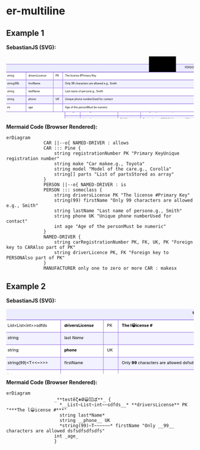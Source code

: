 # er-multiline

## Example 1

**SebastianJS (SVG):**

<svg id="graph" xmlns="http://www.w3.org/2000/svg" xmlns:xlink="http://www.w3.org/1999/xlink" class="erDiagram" style="max-width: 19506px;" viewBox="-807 -26 1013 337" role="graphics-document document" aria-roledescription="er"><style>#graph{font-family:"trebuchet ms",verdana,arial,sans-serif;font-size:16px;fill:#333;}@keyframes edge-animation-frame{from{stroke-dashoffset:0;}}@keyframes dash{to{stroke-dashoffset:0;}}#graph .edge-animation-slow{stroke-dasharray:9,5!important;stroke-dashoffset:900;animation:dash 50s linear infinite;stroke-linecap:round;}#graph .edge-animation-fast{stroke-dasharray:9,5!important;stroke-dashoffset:900;animation:dash 20s linear infinite;stroke-linecap:round;}#graph .error-icon{fill:#552222;}#graph .error-text{fill:#552222;stroke:#552222;}#graph .edge-thickness-normal{stroke-width:1px;}#graph .edge-thickness-thick{stroke-width:3.5px;}#graph .edge-pattern-solid{stroke-dasharray:0;}#graph .edge-thickness-invisible{stroke-width:0;fill:none;}#graph .edge-pattern-dashed{stroke-dasharray:3;}#graph .edge-pattern-dotted{stroke-dasharray:2;}#graph .marker{fill:#333333;stroke:#333333;}#graph .marker.cross{stroke:#333333;}#graph svg{font-family:"trebuchet ms",verdana,arial,sans-serif;font-size:16px;}#graph p{margin:0;}#graph .entityBox{fill:#ECECFF;stroke:#9370DB;}#graph .relationshipLabelBox{fill:hsl(80, 100%, 96.2745098039%);opacity:0.7;background-color:hsl(80, 100%, 96.2745098039%);}#graph .relationshipLabelBox rect{opacity:0.5;}#graph .labelBkg{background-color:rgba(248.6666666666, 255, 235.9999999999, 0.5);}#graph .edgeLabel .label{fill:#9370DB;font-size:14px;}#graph .label{font-family:"trebuchet ms",verdana,arial,sans-serif;color:#333;}#graph .edge-pattern-dashed{stroke-dasharray:8,8;}#graph .node rect,#graph .node circle,#graph .node ellipse,#graph .node polygon{fill:#ECECFF;stroke:#9370DB;stroke-width:1px;}#graph .relationshipLine{stroke:#333333;stroke-width:1;fill:none;}#graph .marker{fill:none!important;stroke:#333333!important;stroke-width:1;}#graph :root{--mermaid-font-family:"trebuchet ms",verdana,arial,sans-serif;}</style><g><defs><marker id="graph_er-onlyOneStart" class="marker onlyOne er" refX="0" refY="9" markerWidth="18" markerHeight="18" orient="auto"><path d="M9,0 L9,18 M15,0 L15,18"/></marker></defs><defs><marker id="graph_er-onlyOneEnd" class="marker onlyOne er" refX="18" refY="9" markerWidth="18" markerHeight="18" orient="auto"><path d="M3,0 L3,18 M9,0 L9,18"/></marker></defs><defs><marker id="graph_er-zeroOrOneStart" class="marker zeroOrOne er" refX="0" refY="9" markerWidth="30" markerHeight="18" orient="auto"><circle fill="white" cx="21" cy="9" r="6"/><path d="M9,0 L9,18"/></marker></defs><defs><marker id="graph_er-zeroOrOneEnd" class="marker zeroOrOne er" refX="30" refY="9" markerWidth="30" markerHeight="18" orient="auto"><circle fill="white" cx="9" cy="9" r="6"/><path d="M21,0 L21,18"/></marker></defs><defs><marker id="graph_er-oneOrMoreStart" class="marker oneOrMore er" refX="18" refY="18" markerWidth="45" markerHeight="36" orient="auto"><path d="M0,18 Q 18,0 36,18 Q 18,36 0,18 M42,9 L42,27"/></marker></defs><defs><marker id="graph_er-oneOrMoreEnd" class="marker oneOrMore er" refX="27" refY="18" markerWidth="45" markerHeight="36" orient="auto"><path d="M3,9 L3,27 M9,18 Q27,0 45,18 Q27,36 9,18"/></marker></defs><defs><marker id="graph_er-zeroOrMoreStart" class="marker zeroOrMore er" refX="18" refY="18" markerWidth="57" markerHeight="36" orient="auto"><circle fill="white" cx="48" cy="18" r="6"/><path d="M0,18 Q18,0 36,18 Q18,36 0,18"/></marker></defs><defs><marker id="graph_er-zeroOrMoreEnd" class="marker zeroOrMore er" refX="39" refY="18" markerWidth="57" markerHeight="36" orient="auto"><circle fill="white" cx="9" cy="18" r="6"/><path d="M21,18 Q39,0 57,18 Q39,36 21,18"/></marker></defs><g class="root"><g class="clusters"/><g class="edgePaths"><path d="M37,160L37,168.667C37,177.333,37,194.667,48.667,213.289C60.333,231.911,83.667,251.822,95.333,261.778L107,271.733" id="id_entity-CAR-0_entity-NAMED-DRIVER-1_0" class=" edge-thickness-normal edge-pattern-solid relationshipLine" style="" marker-start="url(#graph_er-onlyOneStart)" marker-end="url(#graph_er-zeroOrMoreEnd)"/><path d="M187,160L187,168.667C187,177.333,187,194.667,175.333,213.289C163.667,231.911,140.333,251.822,128.667,261.778L117,271.733" id="id_entity-PERSON-2_entity-NAMED-DRIVER-1_1" class=" edge-thickness-normal edge-pattern-solid relationshipLine" style="" marker-start="url(#graph_er-onlyOneStart)" marker-end="url(#graph_er-zeroOrMoreEnd)"/><path d="M37,32L37,40.667C37,49.333,37,66.667,37,84C37,101.333,37,118.667,37,127.333L37,136" id="id_entity-MANUFACTURER-3_entity-CAR-0_2" class=" edge-thickness-normal edge-pattern-solid relationshipLine" style="" marker-start="url(#graph_er-onlyOneStart)" marker-end="url(#graph_er-zeroOrMoreEnd)"/></g><g class="edgeLabels"><g class="edgeLabel" transform="translate(37, 212)"><g class="label" transform="translate(-29, -12)"><g><rect class="background" style="" x="-2" y="-2" width="62" height="28"/><text y="-10.1" style=""><tspan class="text-outer-tspan" x="0" y="-0.1em" dy="1.1em"><tspan font-style="normal" class="text-inner-tspan" font-weight="normal">allows</tspan></tspan></text></g></g></g><g class="edgeLabel" transform="translate(187, 212)"><g class="label" transform="translate(-13, -12)"><g><rect class="background" style="" x="-2" y="-2" width="30" height="28"/><text y="-10.1" style=""><tspan class="text-outer-tspan" x="0" y="-0.1em" dy="1.1em"><tspan font-style="normal" class="text-inner-tspan" font-weight="normal">is</tspan></tspan></text></g></g></g><g class="edgeLabel" transform="translate(37, 84)"><g class="label" transform="translate(-29, -12)"><g><rect class="background" style="" x="-2" y="-2" width="62" height="28"/><text y="-10.1" style=""><tspan class="text-outer-tspan" x="0" y="-0.1em" dy="1.1em"><tspan font-style="normal" class="text-inner-tspan" font-weight="normal">makesx</tspan></tspan></text></g></g></g></g><g class="nodes"><g class="node default Pine " id="entity-CAR-0" transform="translate(37, 148)"><g style=""><path d="M-738 -106.875 L738 -106.875 L738 106.875 L-738 106.875" stroke="none" stroke-width="0" fill="#ECECFF"/><path d="M-738 -106.875 C-306.6032422982729 -106.875, 124.7935154034542 -106.875, 738 -106.875 M-738 -106.875 C-176.4533823706155 -106.875, 385.093235258769 -106.875, 738 -106.875 M738 -106.875 C738 -28.183674058633656, 738 50.50765188273269, 738 106.875 M738 -106.875 C738 -27.69784996532131, 738 51.47930006935738, 738 106.875 M738 106.875 C327.8933158647948 106.875, -82.21336827041046 106.875, -738 106.875 M738 106.875 C343.7183776278222 106.875, -50.56324474435564 106.875, -738 106.875 M-738 106.875 C-738 38.61241759282093, -738 -29.650164814358135, -738 -106.875 M-738 106.875 C-738 33.131858046506906, -738 -40.61128390698619, -738 -106.875" stroke="#9370DB" stroke-width="1.3" fill="none" stroke-dasharray="0 0"/></g><g style="" class="row-rect-odd"><path d="M-738 -64.125 L738 -64.125 L738 -21.375 L-738 -21.375" stroke="none" stroke-width="0" fill="hsl(240, 100%, 100%)"/><path d="M-738 -64.125 C-428.79737508017797 -64.125, -119.59475016035594 -64.125, 738 -64.125 M-738 -64.125 C-390.25731092227034 -64.125, -42.51462184454067 -64.125, 738 -64.125 M738 -64.125 C738 -51.07481073569679, 738 -38.02462147139359, 738 -21.375 M738 -64.125 C738 -50.1893263638637, 738 -36.25365272772739, 738 -21.375 M738 -21.375 C297.9574814700231 -21.375, -142.08503705995383 -21.375, -738 -21.375 M738 -21.375 C211.76057773535388 -21.375, -314.47884452929225 -21.375, -738 -21.375 M-738 -21.375 C-738 -34.72589525014126, -738 -48.07679050028251, -738 -64.125 M-738 -21.375 C-738 -31.184035646273536, -738 -40.99307129254707, -738 -64.125" stroke="#9370DB" stroke-width="1.3" fill="none" stroke-dasharray="0 0"/></g><g style="" class="row-rect-even"><path d="M-738 -21.375 L738 -21.375 L738 21.375 L-738 21.375" stroke="none" stroke-width="0" fill="hsl(240, 100%, 97.2745098039%)"/><path d="M-738 -21.375 C-212.12203326078338 -21.375, 313.75593347843323 -21.375, 738 -21.375 M-738 -21.375 C-434.8115443431776 -21.375, -131.62308868635523 -21.375, 738 -21.375 M738 -21.375 C738 -9.778345757417645, 738 1.8183084851647102, 738 21.375 M738 -21.375 C738 -9.764860840472192, 738 1.8452783190556161, 738 21.375 M738 21.375 C254.70359907945772 21.375, -228.59280184108457 21.375, -738 21.375 M738 21.375 C245.57697625973515 21.375, -246.8460474805297 21.375, -738 21.375 M-738 21.375 C-738 6.72410242060308, -738 -7.926795158793841, -738 -21.375 M-738 21.375 C-738 6.9845602359655, -738 -7.405879528069001, -738 -21.375" stroke="#9370DB" stroke-width="1.3" fill="none" stroke-dasharray="0 0"/></g><g style="" class="row-rect-odd"><path d="M-738 21.375 L738 21.375 L738 64.125 L-738 64.125" stroke="none" stroke-width="0" fill="hsl(240, 100%, 100%)"/><path d="M-738 21.375 C-244.605328678057 21.375, 248.78934264388602 21.375, 738 21.375 M-738 21.375 C-242.96690911828944 21.375, 252.06618176342113 21.375, 738 21.375 M738 21.375 C738 30.374642159972083, 738 39.37428431994417, 738 64.125 M738 21.375 C738 34.153304331554494, 738 46.931608663108996, 738 64.125 M738 64.125 C269.249978934141 64.125, -199.50004213171803 64.125, -738 64.125 M738 64.125 C170.94353628109275 64.125, -396.1129274378145 64.125, -738 64.125 M-738 64.125 C-738 54.21994146789808, -738 44.31488293579616, -738 21.375 M-738 64.125 C-738 54.3749885291087, -738 44.6249770582174, -738 21.375" stroke="#9370DB" stroke-width="1.3" fill="none" stroke-dasharray="0 0"/></g><g style="" class="row-rect-even"><path d="M-738 64.125 L738 64.125 L738 106.875 L-738 106.875" stroke="none" stroke-width="0" fill="hsl(240, 100%, 97.2745098039%)"/><path d="M-738 64.125 C-155.63827773544256 64.125, 426.7234445291149 64.125, 738 64.125 M-738 64.125 C-364.35946517021966 64.125, 9.281069659560671 64.125, 738 64.125 M738 64.125 C738 77.87202740865274, 738 91.6190548173055, 738 106.875 M738 64.125 C738 75.96137359678796, 738 87.79774719357592, 738 106.875 M738 106.875 C299.85691318346875 106.875, -138.2861736330625 106.875, -738 106.875 M738 106.875 C405.07229585609184 106.875, 72.14459171218368 106.875, -738 106.875 M-738 106.875 C-738 91.224344086836, -738 75.573688173672, -738 64.125 M-738 106.875 C-738 96.55039629062821, -738 86.22579258125643, -738 64.125" stroke="#9370DB" stroke-width="1.3" fill="none" stroke-dasharray="0 0"/></g><g class="label name" transform="translate(-17, -97.5)" style=""><g><rect class="background" style="stroke: none"/></g><text y="-10.1" style=""><tspan class="text-outer-tspan" x="0" y="-0.1em" dy="1.1em"><tspan font-style="normal" class="text-inner-tspan" font-weight="normal">CAR</tspan></tspan></text></g><g class="label attribute-type" transform="translate(-725.5, -54.75)" style=""><g><rect class="background" style="stroke: none"/></g><text y="-10.1" style=""><tspan class="text-outer-tspan" x="0" y="-0.1em" dy="1.1em"><tspan font-style="normal" class="text-inner-tspan" font-weight="normal">string</tspan></tspan></text></g><g class="label attribute-name" transform="translate(-626.5, -54.75)" style=""><g><rect class="background" style="stroke: none"/></g><text y="-10.1" style=""><tspan class="text-outer-tspan" x="0" y="-0.1em" dy="1.1em"><tspan font-style="normal" class="text-inner-tspan" font-weight="normal">registrationNumber</tspan></tspan></text></g><g class="label attribute-keys" transform="translate(-447.5, -54.75)" style=""><g><rect class="background" style="stroke: none"/></g><text y="-10.1" style=""><tspan class="text-outer-tspan" x="0" y="-0.1em" dy="1.1em"><tspan font-style="normal" class="text-inner-tspan" font-weight="normal">PK</tspan></tspan></text></g><g class="label attribute-comment" transform="translate(-396.5, -54.75)" style=""><g><rect class="background" style="stroke: none"/></g><text y="-10.1" style=""><tspan class="text-outer-tspan" x="0" y="-0.1em" dy="1.1em"><tspan font-style="normal" class="text-inner-tspan" font-weight="normal">Primary</tspan><tspan font-style="normal" class="text-inner-tspan" font-weight="normal"> KeyUnique</tspan><tspan font-style="normal" class="text-inner-tspan" font-weight="normal"> registration</tspan><tspan font-style="normal" class="text-inner-tspan" font-weight="normal"> number</tspan></tspan></text></g><g class="label attribute-type" transform="translate(-725.5, -12)" style=""><g><rect class="background" style="stroke: none"/></g><text y="-10.1" style=""><tspan class="text-outer-tspan" x="0" y="-0.1em" dy="1.1em"><tspan font-style="normal" class="text-inner-tspan" font-weight="normal">string</tspan></tspan></text></g><g class="label attribute-name" transform="translate(-626.5, -12)" style=""><g><rect class="background" style="stroke: none"/></g><text y="-10.1" style=""><tspan class="text-outer-tspan" x="0" y="-0.1em" dy="1.1em"><tspan font-style="normal" class="text-inner-tspan" font-weight="normal">make</tspan></tspan></text></g><g class="label attribute-keys" transform="translate(-447.5, -12)" style=""><g><rect class="background" style="stroke: none"/></g><text y="-10.1" style=""><tspan class="text-outer-tspan" x="0" y="-0.1em" dy="1.1em"/></text></g><g class="label attribute-comment" transform="translate(-396.5, -12)" style=""><g><rect class="background" style="stroke: none"/></g><text y="-10.1" style=""><tspan class="text-outer-tspan" x="0" y="-0.1em" dy="1.1em"><tspan font-style="normal" class="text-inner-tspan" font-weight="normal">Car</tspan><tspan font-style="normal" class="text-inner-tspan" font-weight="normal"> makee.g.,</tspan><tspan font-style="normal" class="text-inner-tspan" font-weight="normal"> Toyota</tspan></tspan></text></g><g class="label attribute-type" transform="translate(-725.5, 30.75)" style=""><g><rect class="background" style="stroke: none"/></g><text y="-10.1" style=""><tspan class="text-outer-tspan" x="0" y="-0.1em" dy="1.1em"><tspan font-style="normal" class="text-inner-tspan" font-weight="normal">string</tspan></tspan></text></g><g class="label attribute-name" transform="translate(-626.5, 30.75)" style=""><g><rect class="background" style="stroke: none"/></g><text y="-10.1" style=""><tspan class="text-outer-tspan" x="0" y="-0.1em" dy="1.1em"><tspan font-style="normal" class="text-inner-tspan" font-weight="normal">model</tspan></tspan></text></g><g class="label attribute-keys" transform="translate(-447.5, 30.75)" style=""><g><rect class="background" style="stroke: none"/></g><text y="-10.1" style=""><tspan class="text-outer-tspan" x="0" y="-0.1em" dy="1.1em"/></text></g><g class="label attribute-comment" transform="translate(-396.5, 30.75)" style=""><g><rect class="background" style="stroke: none"/></g><text y="-10.1" style=""><tspan class="text-outer-tspan" x="0" y="-0.1em" dy="1.1em"><tspan font-style="normal" class="text-inner-tspan" font-weight="normal">Model</tspan><tspan font-style="normal" class="text-inner-tspan" font-weight="normal"> of</tspan><tspan font-style="normal" class="text-inner-tspan" font-weight="normal"> the</tspan><tspan font-style="normal" class="text-inner-tspan" font-weight="normal"> care.g.,</tspan><tspan font-style="normal" class="text-inner-tspan" font-weight="normal"> Corolla</tspan></tspan></text></g><g class="label attribute-type" transform="translate(-725.5, 73.5)" style=""><g><rect class="background" style="stroke: none"/></g><text y="-10.1" style=""><tspan class="text-outer-tspan" x="0" y="-0.1em" dy="1.1em"><tspan font-style="normal" class="text-inner-tspan" font-weight="normal">string[]</tspan></tspan></text></g><g class="label attribute-name" transform="translate(-626.5, 73.5)" style=""><g><rect class="background" style="stroke: none"/></g><text y="-10.1" style=""><tspan class="text-outer-tspan" x="0" y="-0.1em" dy="1.1em"><tspan font-style="normal" class="text-inner-tspan" font-weight="normal">parts</tspan></tspan></text></g><g class="label attribute-keys" transform="translate(-447.5, 73.5)" style=""><g><rect class="background" style="stroke: none"/></g><text y="-10.1" style=""><tspan class="text-outer-tspan" x="0" y="-0.1em" dy="1.1em"/></text></g><g class="label attribute-comment" transform="translate(-396.5, 73.5)" style=""><g><rect class="background" style="stroke: none"/></g><text y="-10.1" style=""><tspan class="text-outer-tspan" x="0" y="-0.1em" dy="1.1em"><tspan font-style="normal" class="text-inner-tspan" font-weight="normal">List</tspan><tspan font-style="normal" class="text-inner-tspan" font-weight="normal"> of</tspan><tspan font-style="normal" class="text-inner-tspan" font-weight="normal"> partsStored</tspan><tspan font-style="normal" class="text-inner-tspan" font-weight="normal"> as</tspan><tspan font-style="normal" class="text-inner-tspan" font-weight="normal"> array</tspan></tspan></text></g><g class="divider"><path d="M-738 -64.125 C-333.1921887399082 -64.125, 71.61562252018359 -64.125, 738 -64.125 M-738 -64.125 C-321.4785441185844 -64.125, 95.04291176283118 -64.125, 738 -64.125" stroke="#9370DB" stroke-width="1.3" fill="none" stroke-dasharray="0 0"/></g><g class="divider"><path d="M-639 -64.125 C-639 -24.114779932443938, -639 15.895440135112125, -639 106.875 M-639 -64.125 C-639 -20.35009896228948, -639 23.42480207542104, -639 106.875" stroke="#9370DB" stroke-width="1.3" fill="none" stroke-dasharray="0 0"/></g><g class="divider"><path d="M-460 -64.125 C-460 -1.0462746305986315, -460 62.03245073880274, -460 106.875 M-460 -64.125 C-460 -3.0374420732765657, -460 58.05011585344687, -460 106.875" stroke="#9370DB" stroke-width="1.3" fill="none" stroke-dasharray="0 0"/></g><g class="divider"><path d="M-409 -64.125 C-409 -11.715730853268418, -409 40.69353829346316, -409 106.875 M-409 -64.125 C-409 -28.268942083718528, -409 7.587115832562944, -409 106.875" stroke="#9370DB" stroke-width="1.3" fill="none" stroke-dasharray="0 0"/></g><g class="divider"><path d="M-738 -64.125 C-232.68998495167665 -64.125, 272.6200300966467 -64.125, 738 -64.125 M-738 -64.125 C-199.9842741235259 -64.125, 338.0314517529482 -64.125, 738 -64.125" stroke="#9370DB" stroke-width="1.3" fill="none" stroke-dasharray="0 0"/></g></g><g class="node default " id="entity-NAMED-DRIVER-1" transform="translate(112, 276)"><g style=""><path d="M-602 -64.125 L602 -64.125 L602 64.125 L-602 64.125" stroke="none" stroke-width="0" fill="#ECECFF"/><path d="M-602 -64.125 C-192.13794057882666 -64.125, 217.72411884234668 -64.125, 602 -64.125 M-602 -64.125 C-191.80618227559972 -64.125, 218.38763544880055 -64.125, 602 -64.125 M602 -64.125 C602 -34.84105982398121, 602 -5.5571196479624305, 602 64.125 M602 -64.125 C602 -19.178237865592607, 602 25.768524268814787, 602 64.125 M602 64.125 C316.65336528144746 64.125, 31.306730562894927 64.125, -602 64.125 M602 64.125 C307.82589845969625 64.125, 13.651796919392496 64.125, -602 64.125 M-602 64.125 C-602 16.496931401936266, -602 -31.13113719612747, -602 -64.125 M-602 64.125 C-602 37.80846120750161, -602 11.491922415003216, -602 -64.125" stroke="#9370DB" stroke-width="1.3" fill="none" stroke-dasharray="0 0"/></g><g style="" class="row-rect-odd"><path d="M-602 -21.375 L602 -21.375 L602 21.375 L-602 21.375" stroke="none" stroke-width="0" fill="hsl(240, 100%, 100%)"/><path d="M-602 -21.375 C-243.8481102714519 -21.375, 114.3037794570962 -21.375, 602 -21.375 M-602 -21.375 C-277.1222239924589 -21.375, 47.75555201508223 -21.375, 602 -21.375 M602 -21.375 C602 -12.625581235198986, 602 -3.876162470397972, 602 21.375 M602 -21.375 C602 -9.702770892183223, 602 1.969458215633555, 602 21.375 M602 21.375 C331.99506057021404 21.375, 61.99012114042807 21.375, -602 21.375 M602 21.375 C251.32821365746008 21.375, -99.34357268507983 21.375, -602 21.375 M-602 21.375 C-602 6.17301156295675, -602 -9.0289768740865, -602 -21.375 M-602 21.375 C-602 5.216698490249598, -602 -10.941603019500803, -602 -21.375" stroke="#9370DB" stroke-width="1.3" fill="none" stroke-dasharray="0 0"/></g><g style="" class="row-rect-even"><path d="M-602 21.375 L602 21.375 L602 64.125 L-602 64.125" stroke="none" stroke-width="0" fill="hsl(240, 100%, 97.2745098039%)"/><path d="M-602 21.375 C-219.52976974788214 21.375, 162.94046050423572 21.375, 602 21.375 M-602 21.375 C-285.2636093937935 21.375, 31.472781212412997 21.375, 602 21.375 M602 21.375 C602 30.30585183012319, 602 39.23670366024638, 602 64.125 M602 21.375 C602 36.87947282691536, 602 52.38394565383073, 602 64.125 M602 64.125 C229.52888551017423 64.125, -142.94222897965153 64.125, -602 64.125 M602 64.125 C229.75226758751637 64.125, -142.49546482496726 64.125, -602 64.125 M-602 64.125 C-602 53.72466232877764, -602 43.32432465755529, -602 21.375 M-602 64.125 C-602 50.89550595813175, -602 37.6660119162635, -602 21.375" stroke="#9370DB" stroke-width="1.3" fill="none" stroke-dasharray="0 0"/></g><g class="label name" transform="translate(-53, -54.75)" style=""><g><rect class="background" style="stroke: none"/></g><text y="-10.1" style=""><tspan class="text-outer-tspan" x="0" y="-0.1em" dy="1.1em"><tspan font-style="normal" class="text-inner-tspan" font-weight="normal">NAMED-DRIVER</tspan></tspan></text></g><g class="label attribute-type" transform="translate(-589.5, -12)" style=""><g><rect class="background" style="stroke: none"/></g><text y="-10.1" style=""><tspan class="text-outer-tspan" x="0" y="-0.1em" dy="1.1em"><tspan font-style="normal" class="text-inner-tspan" font-weight="normal">string</tspan></tspan></text></g><g class="label attribute-name" transform="translate(-506.5, -12)" style=""><g><rect class="background" style="stroke: none"/></g><text y="-10.1" style=""><tspan class="text-outer-tspan" x="0" y="-0.1em" dy="1.1em"><tspan font-style="normal" class="text-inner-tspan" font-weight="normal">carRegistrationNumber</tspan></tspan></text></g><g class="label attribute-keys" transform="translate(-303.5, -12)" style=""><g><rect class="background" style="stroke: none"/></g><text y="-10.1" style=""><tspan class="text-outer-tspan" x="0" y="-0.1em" dy="1.1em"><tspan font-style="normal" class="text-inner-tspan" font-weight="normal">PK,FK,UK,PK</tspan></tspan></text></g><g class="label attribute-comment" transform="translate(-180.5, -12)" style=""><g><rect class="background" style="stroke: none"/></g><text y="-10.1" style=""><tspan class="text-outer-tspan" x="0" y="-0.1em" dy="1.1em"><tspan font-style="normal" class="text-inner-tspan" font-weight="normal">Foreign</tspan><tspan font-style="normal" class="text-inner-tspan" font-weight="normal"> key</tspan><tspan font-style="normal" class="text-inner-tspan" font-weight="normal"> to</tspan><tspan font-style="normal" class="text-inner-tspan" font-weight="normal"> CARAlso</tspan><tspan font-style="normal" class="text-inner-tspan" font-weight="normal"> part</tspan><tspan font-style="normal" class="text-inner-tspan" font-weight="normal"> of</tspan><tspan font-style="normal" class="text-inner-tspan" font-weight="normal"> PK</tspan></tspan></text></g><g class="label attribute-type" transform="translate(-589.5, 30.75)" style=""><g><rect class="background" style="stroke: none"/></g><text y="-10.1" style=""><tspan class="text-outer-tspan" x="0" y="-0.1em" dy="1.1em"><tspan font-style="normal" class="text-inner-tspan" font-weight="normal">string</tspan></tspan></text></g><g class="label attribute-name" transform="translate(-506.5, 30.75)" style=""><g><rect class="background" style="stroke: none"/></g><text y="-10.1" style=""><tspan class="text-outer-tspan" x="0" y="-0.1em" dy="1.1em"><tspan font-style="normal" class="text-inner-tspan" font-weight="normal">driverLicence</tspan></tspan></text></g><g class="label attribute-keys" transform="translate(-303.5, 30.75)" style=""><g><rect class="background" style="stroke: none"/></g><text y="-10.1" style=""><tspan class="text-outer-tspan" x="0" y="-0.1em" dy="1.1em"><tspan font-style="normal" class="text-inner-tspan" font-weight="normal">PK,FK</tspan></tspan></text></g><g class="label attribute-comment" transform="translate(-180.5, 30.75)" style=""><g><rect class="background" style="stroke: none"/></g><text y="-10.1" style=""><tspan class="text-outer-tspan" x="0" y="-0.1em" dy="1.1em"><tspan font-style="normal" class="text-inner-tspan" font-weight="normal">Foreign</tspan><tspan font-style="normal" class="text-inner-tspan" font-weight="normal"> key</tspan><tspan font-style="normal" class="text-inner-tspan" font-weight="normal"> to</tspan><tspan font-style="normal" class="text-inner-tspan" font-weight="normal"> PERSONAlso</tspan><tspan font-style="normal" class="text-inner-tspan" font-weight="normal"> part</tspan><tspan font-style="normal" class="text-inner-tspan" font-weight="normal"> of</tspan><tspan font-style="normal" class="text-inner-tspan" font-weight="normal"> PK</tspan></tspan></text></g><g class="divider"><path d="M-602 -21.375 C-204.97203438926937 -21.375, 192.05593122146126 -21.375, 602 -21.375 M-602 -21.375 C-359.7327200059134 -21.375, -117.46544001182679 -21.375, 602 -21.375" stroke="#9370DB" stroke-width="1.3" fill="none" stroke-dasharray="0 0"/></g><g class="divider"><path d="M-519 -21.375 C-519 9.077107472572632, -519 39.52921494514526, -519 64.125 M-519 -21.375 C-519 -3.1936334707763123, -519 14.987733058447375, -519 64.125" stroke="#9370DB" stroke-width="1.3" fill="none" stroke-dasharray="0 0"/></g><g class="divider"><path d="M-316 -21.375 C-316 -3.642966589427239, -316 14.089066821145522, -316 64.125 M-316 -21.375 C-316 7.593091025268521, -316 36.56118205053704, -316 64.125" stroke="#9370DB" stroke-width="1.3" fill="none" stroke-dasharray="0 0"/></g><g class="divider"><path d="M-193 -21.375 C-193 3.078643420466051, -193 27.5322868409321, -193 64.125 M-193 -21.375 C-193 -2.014861646425299, -193 17.345276707149402, -193 64.125" stroke="#9370DB" stroke-width="1.3" fill="none" stroke-dasharray="0 0"/></g><g class="divider"><path d="M-602 -21.375 C-267.6765833889437 -21.375, 66.6468332221126 -21.375, 602 -21.375 M-602 -21.375 C-154.79784995740465 -21.375, 292.4043000851907 -21.375, 602 -21.375" stroke="#9370DB" stroke-width="1.3" fill="none" stroke-dasharray="0 0"/></g></g><g class="node default someclass " id="entity-PERSON-2" transform="translate(187, 148)"><g style=""><path d="M-1002 -128.25 L1002 -128.25 L1002 128.25 L-1002 128.25" stroke="none" stroke-width="0" fill="#ECECFF"/><path d="M-1002 -128.25 C-406.0893229600988 -128.25, 189.8213540798024 -128.25, 1002 -128.25 M-1002 -128.25 C-243.37944541952902 -128.25, 515.241109160942 -128.25, 1002 -128.25 M1002 -128.25 C1002 -51.243789636318425, 1002 25.76242072736315, 1002 128.25 M1002 -128.25 C1002 -28.696245290429857, 1002 70.85750941914029, 1002 128.25 M1002 128.25 C456.5122412457507 128.25, -88.97551750849857 128.25, -1002 128.25 M1002 128.25 C522.8726282905657 128.25, 43.74525658113146 128.25, -1002 128.25 M-1002 128.25 C-1002 30.811447513121877, -1002 -66.62710497375625, -1002 -128.25 M-1002 128.25 C-1002 38.51668472016401, -1002 -51.216630559671984, -1002 -128.25" stroke="#9370DB" stroke-width="1.3" fill="none" stroke-dasharray="0 0"/></g><g style="" class="row-rect-odd"><path d="M-1002 -85.5 L1002 -85.5 L1002 -42.75 L-1002 -42.75" stroke="none" stroke-width="0" fill="hsl(240, 100%, 100%)"/><path d="M-1002 -85.5 C-585.3510967607654 -85.5, -168.70219352153083 -85.5, 1002 -85.5 M-1002 -85.5 C-210.25410017493925 -85.5, 581.4917996501215 -85.5, 1002 -85.5 M1002 -85.5 C1002 -72.934239917695, 1002 -60.36847983538999, 1002 -42.75 M1002 -85.5 C1002 -69.21470652149304, 1002 -52.92941304298609, 1002 -42.75 M1002 -42.75 C408.81024035066207 -42.75, -184.37951929867586 -42.75, -1002 -42.75 M1002 -42.75 C338.3255387384843 -42.75, -325.34892252303143 -42.75, -1002 -42.75 M-1002 -42.75 C-1002 -53.29196878680862, -1002 -63.833937573617234, -1002 -85.5 M-1002 -42.75 C-1002 -58.31110350527265, -1002 -73.8722070105453, -1002 -85.5" stroke="#9370DB" stroke-width="1.3" fill="none" stroke-dasharray="0 0"/></g><g style="" class="row-rect-even"><path d="M-1002 -42.75 L1002 -42.75 L1002 0 L-1002 0" stroke="none" stroke-width="0" fill="hsl(240, 100%, 97.2745098039%)"/><path d="M-1002 -42.75 C-363.09030332928523 -42.75, 275.81939334142953 -42.75, 1002 -42.75 M-1002 -42.75 C-294.44589203303065 -42.75, 413.1082159339387 -42.75, 1002 -42.75 M1002 -42.75 C1002 -30.615211727431628, 1002 -18.48042345486326, 1002 0 M1002 -42.75 C1002 -25.99136575114794, 1002 -9.232731502295877, 1002 0 M1002 0 C578.0545007738237 0, 154.1090015476476 0, -1002 0 M1002 0 C298.4070846378535 0, -405.18583072429306 0, -1002 0 M-1002 0 C-1002 -13.317205542183887, -1002 -26.634411084367773, -1002 -42.75 M-1002 0 C-1002 -16.66003179073078, -1002 -33.32006358146156, -1002 -42.75" stroke="#9370DB" stroke-width="1.3" fill="none" stroke-dasharray="0 0"/></g><g style="" class="row-rect-odd"><path d="M-1002 0 L1002 0 L1002 42.75 L-1002 42.75" stroke="none" stroke-width="0" fill="hsl(240, 100%, 100%)"/><path d="M-1002 0 C-274.5533138882946 0, 452.8933722234108 0, 1002 0 M-1002 0 C-570.3070238971791 0, -138.61404779435804 0, 1002 0 M1002 0 C1002 13.197819480437447, 1002 26.395638960874894, 1002 42.75 M1002 0 C1002 14.105130520740676, 1002 28.210261041481353, 1002 42.75 M1002 42.75 C253.3952825056233 42.75, -495.2094349887534 42.75, -1002 42.75 M1002 42.75 C489.71287830969936 42.75, -22.574243380601274 42.75, -1002 42.75 M-1002 42.75 C-1002 27.438718947411807, -1002 12.127437894823611, -1002 0 M-1002 42.75 C-1002 33.84899404107829, -1002 24.947988082156584, -1002 0" stroke="#9370DB" stroke-width="1.3" fill="none" stroke-dasharray="0 0"/></g><g style="" class="row-rect-even"><path d="M-1002 42.75 L1002 42.75 L1002 85.5 L-1002 85.5" stroke="none" stroke-width="0" fill="hsl(240, 100%, 97.2745098039%)"/><path d="M-1002 42.75 C-394.27399097891407 42.75, 213.45201804217186 42.75, 1002 42.75 M-1002 42.75 C-559.7379576972237 42.75, -117.4759153944475 42.75, 1002 42.75 M1002 42.75 C1002 52.85514282103356, 1002 62.96028564206712, 1002 85.5 M1002 42.75 C1002 55.183602059631596, 1002 67.61720411926319, 1002 85.5 M1002 85.5 C494.09874923451343 85.5, -13.802501530973132 85.5, -1002 85.5 M1002 85.5 C346.685698857297 85.5, -308.62860228540603 85.5, -1002 85.5 M-1002 85.5 C-1002 74.29896643404066, -1002 63.09793286808133, -1002 42.75 M-1002 85.5 C-1002 71.9543032579081, -1002 58.40860651581618, -1002 42.75" stroke="#9370DB" stroke-width="1.3" fill="none" stroke-dasharray="0 0"/></g><g style="" class="row-rect-odd"><path d="M-1002 85.5 L1002 85.5 L1002 128.25 L-1002 128.25" stroke="none" stroke-width="0" fill="hsl(240, 100%, 100%)"/><path d="M-1002 85.5 C-241.71003889683925 85.5, 518.5799222063215 85.5, 1002 85.5 M-1002 85.5 C-248.8152885981408 85.5, 504.3694228037184 85.5, 1002 85.5 M1002 85.5 C1002 98.58862894217339, 1002 111.67725788434677, 1002 128.25 M1002 85.5 C1002 100.75498875759045, 1002 116.00997751518089, 1002 128.25 M1002 128.25 C438.3029934822208 128.25, -125.39401303555837 128.25, -1002 128.25 M1002 128.25 C315.6302492398812 128.25, -370.7395015202376 128.25, -1002 128.25 M-1002 128.25 C-1002 111.80551530171134, -1002 95.36103060342268, -1002 85.5 M-1002 128.25 C-1002 118.02170920498358, -1002 107.79341840996716, -1002 85.5" stroke="#9370DB" stroke-width="1.3" fill="none" stroke-dasharray="0 0"/></g><g class="label name" transform="translate(-29, -118.875)" style=""><g><rect class="background" style="stroke: none"/></g><text y="-10.1" style=""><tspan class="text-outer-tspan" x="0" y="-0.1em" dy="1.1em"><tspan font-style="normal" class="text-inner-tspan" font-weight="normal">PERSON</tspan></tspan></text></g><g class="label attribute-type" transform="translate(-989.5, -76.125)" style=""><g><rect class="background" style="stroke: none"/></g><text y="-10.1" style=""><tspan class="text-outer-tspan" x="0" y="-0.1em" dy="1.1em"><tspan font-style="normal" class="text-inner-tspan" font-weight="normal">string</tspan></tspan></text></g><g class="label attribute-name" transform="translate(-874.5, -76.125)" style=""><g><rect class="background" style="stroke: none"/></g><text y="-10.1" style=""><tspan class="text-outer-tspan" x="0" y="-0.1em" dy="1.1em"><tspan font-style="normal" class="text-inner-tspan" font-weight="normal">driversLicense</tspan></tspan></text></g><g class="label attribute-keys" transform="translate(-727.5, -76.125)" style=""><g><rect class="background" style="stroke: none"/></g><text y="-10.1" style=""><tspan class="text-outer-tspan" x="0" y="-0.1em" dy="1.1em"><tspan font-style="normal" class="text-inner-tspan" font-weight="normal">PK</tspan></tspan></text></g><g class="label attribute-comment" transform="translate(-676.5, -76.125)" style=""><g><rect class="background" style="stroke: none"/></g><text y="-10.1" style=""><tspan class="text-outer-tspan" x="0" y="-0.1em" dy="1.1em"><tspan font-style="normal" class="text-inner-tspan" font-weight="normal">The</tspan><tspan font-style="normal" class="text-inner-tspan" font-weight="normal"> license</tspan><tspan font-style="normal" class="text-inner-tspan" font-weight="normal"> #Primary</tspan><tspan font-style="normal" class="text-inner-tspan" font-weight="normal"> Key</tspan></tspan></text></g><g class="label attribute-type" transform="translate(-989.5, -33.375)" style=""><g><rect class="background" style="stroke: none"/></g><text y="-10.1" style=""><tspan class="text-outer-tspan" x="0" y="-0.1em" dy="1.1em"><tspan font-style="normal" class="text-inner-tspan" font-weight="normal">string(99)</tspan></tspan></text></g><g class="label attribute-name" transform="translate(-874.5, -33.375)" style=""><g><rect class="background" style="stroke: none"/></g><text y="-10.1" style=""><tspan class="text-outer-tspan" x="0" y="-0.1em" dy="1.1em"><tspan font-style="normal" class="text-inner-tspan" font-weight="normal">firstName</tspan></tspan></text></g><g class="label attribute-keys" transform="translate(-727.5, -33.375)" style=""><g><rect class="background" style="stroke: none"/></g><text y="-10.1" style=""><tspan class="text-outer-tspan" x="0" y="-0.1em" dy="1.1em"/></text></g><g class="label attribute-comment" transform="translate(-676.5, -33.375)" style=""><g><rect class="background" style="stroke: none"/></g><text y="-10.1" style=""><tspan class="text-outer-tspan" x="0" y="-0.1em" dy="1.1em"><tspan font-style="normal" class="text-inner-tspan" font-weight="normal">Only</tspan><tspan font-style="normal" class="text-inner-tspan" font-weight="normal"> 99</tspan><tspan font-style="normal" class="text-inner-tspan" font-weight="normal"> characters</tspan><tspan font-style="normal" class="text-inner-tspan" font-weight="normal"> are</tspan><tspan font-style="normal" class="text-inner-tspan" font-weight="normal"> allowed</tspan><tspan font-style="normal" class="text-inner-tspan" font-weight="normal"> e.g.,</tspan><tspan font-style="normal" class="text-inner-tspan" font-weight="normal"> Smith</tspan></tspan></text></g><g class="label attribute-type" transform="translate(-989.5, 9.375)" style=""><g><rect class="background" style="stroke: none"/></g><text y="-10.1" style=""><tspan class="text-outer-tspan" x="0" y="-0.1em" dy="1.1em"><tspan font-style="normal" class="text-inner-tspan" font-weight="normal">string</tspan></tspan></text></g><g class="label attribute-name" transform="translate(-874.5, 9.375)" style=""><g><rect class="background" style="stroke: none"/></g><text y="-10.1" style=""><tspan class="text-outer-tspan" x="0" y="-0.1em" dy="1.1em"><tspan font-style="normal" class="text-inner-tspan" font-weight="normal">lastName</tspan></tspan></text></g><g class="label attribute-keys" transform="translate(-727.5, 9.375)" style=""><g><rect class="background" style="stroke: none"/></g><text y="-10.1" style=""><tspan class="text-outer-tspan" x="0" y="-0.1em" dy="1.1em"/></text></g><g class="label attribute-comment" transform="translate(-676.5, 9.375)" style=""><g><rect class="background" style="stroke: none"/></g><text y="-10.1" style=""><tspan class="text-outer-tspan" x="0" y="-0.1em" dy="1.1em"><tspan font-style="normal" class="text-inner-tspan" font-weight="normal">Last</tspan><tspan font-style="normal" class="text-inner-tspan" font-weight="normal"> name</tspan><tspan font-style="normal" class="text-inner-tspan" font-weight="normal"> of</tspan><tspan font-style="normal" class="text-inner-tspan" font-weight="normal"> persone.g.,</tspan><tspan font-style="normal" class="text-inner-tspan" font-weight="normal"> Smith</tspan></tspan></text></g><g class="label attribute-type" transform="translate(-989.5, 52.125)" style=""><g><rect class="background" style="stroke: none"/></g><text y="-10.1" style=""><tspan class="text-outer-tspan" x="0" y="-0.1em" dy="1.1em"><tspan font-style="normal" class="text-inner-tspan" font-weight="normal">string</tspan></tspan></text></g><g class="label attribute-name" transform="translate(-874.5, 52.125)" style=""><g><rect class="background" style="stroke: none"/></g><text y="-10.1" style=""><tspan class="text-outer-tspan" x="0" y="-0.1em" dy="1.1em"><tspan font-style="normal" class="text-inner-tspan" font-weight="normal">phone</tspan></tspan></text></g><g class="label attribute-keys" transform="translate(-727.5, 52.125)" style=""><g><rect class="background" style="stroke: none"/></g><text y="-10.1" style=""><tspan class="text-outer-tspan" x="0" y="-0.1em" dy="1.1em"><tspan font-style="normal" class="text-inner-tspan" font-weight="normal">UK</tspan></tspan></text></g><g class="label attribute-comment" transform="translate(-676.5, 52.125)" style=""><g><rect class="background" style="stroke: none"/></g><text y="-10.1" style=""><tspan class="text-outer-tspan" x="0" y="-0.1em" dy="1.1em"><tspan font-style="normal" class="text-inner-tspan" font-weight="normal">Unique</tspan><tspan font-style="normal" class="text-inner-tspan" font-weight="normal"> phone</tspan><tspan font-style="normal" class="text-inner-tspan" font-weight="normal"> numberUsed</tspan><tspan font-style="normal" class="text-inner-tspan" font-weight="normal"> for</tspan><tspan font-style="normal" class="text-inner-tspan" font-weight="normal"> contact</tspan></tspan></text></g><g class="label attribute-type" transform="translate(-989.5, 94.875)" style=""><g><rect class="background" style="stroke: none"/></g><text y="-10.1" style=""><tspan class="text-outer-tspan" x="0" y="-0.1em" dy="1.1em"><tspan font-style="normal" class="text-inner-tspan" font-weight="normal">int</tspan></tspan></text></g><g class="label attribute-name" transform="translate(-874.5, 94.875)" style=""><g><rect class="background" style="stroke: none"/></g><text y="-10.1" style=""><tspan class="text-outer-tspan" x="0" y="-0.1em" dy="1.1em"><tspan font-style="normal" class="text-inner-tspan" font-weight="normal">age</tspan></tspan></text></g><g class="label attribute-keys" transform="translate(-727.5, 94.875)" style=""><g><rect class="background" style="stroke: none"/></g><text y="-10.1" style=""><tspan class="text-outer-tspan" x="0" y="-0.1em" dy="1.1em"/></text></g><g class="label attribute-comment" transform="translate(-676.5, 94.875)" style=""><g><rect class="background" style="stroke: none"/></g><text y="-10.1" style=""><tspan class="text-outer-tspan" x="0" y="-0.1em" dy="1.1em"><tspan font-style="normal" class="text-inner-tspan" font-weight="normal">Age</tspan><tspan font-style="normal" class="text-inner-tspan" font-weight="normal"> of</tspan><tspan font-style="normal" class="text-inner-tspan" font-weight="normal"> the</tspan><tspan font-style="normal" class="text-inner-tspan" font-weight="normal"> personMust</tspan><tspan font-style="normal" class="text-inner-tspan" font-weight="normal"> be</tspan><tspan font-style="normal" class="text-inner-tspan" font-weight="normal"> numeric</tspan></tspan></text></g><g class="divider"><path d="M-1002 -85.5 C-510.0321590471022 -85.5, -18.064318094204395 -85.5, 1002 -85.5 M-1002 -85.5 C-286.5282011580696 -85.5, 428.94359768386084 -85.5, 1002 -85.5" stroke="#9370DB" stroke-width="1.3" fill="none" stroke-dasharray="0 0"/></g><g class="divider"><path d="M-887 -85.5 C-887 -33.79033106698737, -887 17.91933786602526, -887 128.25 M-887 -85.5 C-887 -4.049885186608051, -887 77.4002296267839, -887 128.25" stroke="#9370DB" stroke-width="1.3" fill="none" stroke-dasharray="0 0"/></g><g class="divider"><path d="M-740 -85.5 C-740 -34.62574582515394, -740 16.248508349692116, -740 128.25 M-740 -85.5 C-740 -29.329416157858446, -740 26.841167684283107, -740 128.25" stroke="#9370DB" stroke-width="1.3" fill="none" stroke-dasharray="0 0"/></g><g class="divider"><path d="M-689 -85.5 C-689 -21.82958396782886, -689 41.84083206434228, -689 128.25 M-689 -85.5 C-689 -42.588502182072546, -689 0.32299563585490887, -689 128.25" stroke="#9370DB" stroke-width="1.3" fill="none" stroke-dasharray="0 0"/></g><g class="divider"><path d="M-1002 -85.5 C-452.47296692964585 -85.5, 97.0540661407083 -85.5, 1002 -85.5 M-1002 -85.5 C-400.6544376267167 -85.5, 200.69112474656663 -85.5, 1002 -85.5" stroke="#9370DB" stroke-width="1.3" fill="none" stroke-dasharray="0 0"/></g></g><g class="node default " id="entity-MANUFACTURER-3" transform="translate(37, 20)"><rect class="basic label-container" style="" x="-73" y="-42" width="146" height="84"/><g class="label" style="" transform="translate(0, -12)"><rect/><g><rect class="background" style="stroke: none"/><text y="-10.1" style="" transform="translate(-53, 0)"><tspan class="text-outer-tspan" x="0" y="-0.1em" dy="1.1em"><tspan font-style="normal" class="text-inner-tspan" font-weight="normal">MANUFACTURER</tspan></tspan></text></g></g></g></g></g></g></svg>

**Mermaid Code (Browser Rendered):**

```mermaid
erDiagram
              CAR ||--o{ NAMED-DRIVER : allows
              CAR ::: Pine {
                  string registrationNumber PK "Primary KeyUnique registration number"
                  string make "Car makee.g., Toyota"
                  string model "Model of the care.g., Corolla"
                  string[] parts "List of partsStored as array"
              }
              PERSON ||--o{ NAMED-DRIVER : is
              PERSON ::: someclass {
                  string driversLicense PK "The license #Primary Key"
                  string(99) firstName "Only 99 characters are allowed  e.g., Smith"
                  string lastName "Last name of persone.g., Smith"
                  string phone UK "Unique phone numberUsed for contact"
                  int age "Age of the personMust be numeric"
              }
              NAMED-DRIVER {
                  string carRegistrationNumber PK, FK, UK, PK "Foreign key to CARAlso part of PK"
                  string driverLicence PK, FK "Foreign key to PERSONAlso part of PK"
              }
              MANUFACTURER only one to zero or more CAR : makesx
```

## Example 2

**SebastianJS (SVG):**

<svg id="graph" xmlns="http://www.w3.org/2000/svg" xmlns:xlink="http://www.w3.org/1999/xlink" class="erDiagram" style="max-width: 16138px;" viewBox="-681 -103 645 222" role="graphics-document document" aria-roledescription="er"><style>#graph{font-family:"trebuchet ms",verdana,arial,sans-serif;font-size:16px;fill:#333;}@keyframes edge-animation-frame{from{stroke-dashoffset:0;}}@keyframes dash{to{stroke-dashoffset:0;}}#graph .edge-animation-slow{stroke-dasharray:9,5!important;stroke-dashoffset:900;animation:dash 50s linear infinite;stroke-linecap:round;}#graph .edge-animation-fast{stroke-dasharray:9,5!important;stroke-dashoffset:900;animation:dash 20s linear infinite;stroke-linecap:round;}#graph .error-icon{fill:#552222;}#graph .error-text{fill:#552222;stroke:#552222;}#graph .edge-thickness-normal{stroke-width:1px;}#graph .edge-thickness-thick{stroke-width:3.5px;}#graph .edge-pattern-solid{stroke-dasharray:0;}#graph .edge-thickness-invisible{stroke-width:0;fill:none;}#graph .edge-pattern-dashed{stroke-dasharray:3;}#graph .edge-pattern-dotted{stroke-dasharray:2;}#graph .marker{fill:#333333;stroke:#333333;}#graph .marker.cross{stroke:#333333;}#graph svg{font-family:"trebuchet ms",verdana,arial,sans-serif;font-size:16px;}#graph p{margin:0;}#graph .entityBox{fill:#ECECFF;stroke:#9370DB;}#graph .relationshipLabelBox{fill:hsl(80, 100%, 96.2745098039%);opacity:0.7;background-color:hsl(80, 100%, 96.2745098039%);}#graph .relationshipLabelBox rect{opacity:0.5;}#graph .labelBkg{background-color:rgba(248.6666666666, 255, 235.9999999999, 0.5);}#graph .edgeLabel .label{fill:#9370DB;font-size:14px;}#graph .label{font-family:"trebuchet ms",verdana,arial,sans-serif;color:#333;}#graph .edge-pattern-dashed{stroke-dasharray:8,8;}#graph .node rect,#graph .node circle,#graph .node ellipse,#graph .node polygon{fill:#ECECFF;stroke:#9370DB;stroke-width:1px;}#graph .relationshipLine{stroke:#333333;stroke-width:1;fill:none;}#graph .marker{fill:none!important;stroke:#333333!important;stroke-width:1;}#graph :root{--mermaid-font-family:"trebuchet ms",verdana,arial,sans-serif;}</style><g><defs><marker id="graph_er-onlyOneStart" class="marker onlyOne er" refX="0" refY="9" markerWidth="18" markerHeight="18" orient="auto"><path d="M9,0 L9,18 M15,0 L15,18"/></marker></defs><defs><marker id="graph_er-onlyOneEnd" class="marker onlyOne er" refX="18" refY="9" markerWidth="18" markerHeight="18" orient="auto"><path d="M3,0 L3,18 M9,0 L9,18"/></marker></defs><defs><marker id="graph_er-zeroOrOneStart" class="marker zeroOrOne er" refX="0" refY="9" markerWidth="30" markerHeight="18" orient="auto"><circle fill="white" cx="21" cy="9" r="6"/><path d="M9,0 L9,18"/></marker></defs><defs><marker id="graph_er-zeroOrOneEnd" class="marker zeroOrOne er" refX="30" refY="9" markerWidth="30" markerHeight="18" orient="auto"><circle fill="white" cx="9" cy="9" r="6"/><path d="M21,0 L21,18"/></marker></defs><defs><marker id="graph_er-oneOrMoreStart" class="marker oneOrMore er" refX="18" refY="18" markerWidth="45" markerHeight="36" orient="auto"><path d="M0,18 Q 18,0 36,18 Q 18,36 0,18 M42,9 L42,27"/></marker></defs><defs><marker id="graph_er-oneOrMoreEnd" class="marker oneOrMore er" refX="27" refY="18" markerWidth="45" markerHeight="36" orient="auto"><path d="M3,9 L3,27 M9,18 Q27,0 45,18 Q27,36 9,18"/></marker></defs><defs><marker id="graph_er-zeroOrMoreStart" class="marker zeroOrMore er" refX="18" refY="18" markerWidth="57" markerHeight="36" orient="auto"><circle fill="white" cx="48" cy="18" r="6"/><path d="M0,18 Q18,0 36,18 Q18,36 0,18"/></marker></defs><defs><marker id="graph_er-zeroOrMoreEnd" class="marker zeroOrMore er" refX="39" refY="18" markerWidth="57" markerHeight="36" orient="auto"><circle fill="white" cx="9" cy="18" r="6"/><path d="M21,18 Q39,0 57,18 Q39,36 21,18"/></marker></defs><g class="root"><g class="clusters"/><g class="edgePaths"/><g class="edgeLabels"/><g class="nodes"><g class="node default " id="entity-_**testẽζ➕Ø😀㌕ぼ**_-0" transform="translate(13, 20)"><g style=""><path d="M-702 -128.25 L702 -128.25 L702 128.25 L-702 128.25" stroke="none" stroke-width="0" fill="#ECECFF"/><path d="M-702 -128.25 C-414.7612417161552 -128.25, -127.52248343231042 -128.25, 702 -128.25 M-702 -128.25 C-150.8793364409305 -128.25, 400.241327118139 -128.25, 702 -128.25 M702 -128.25 C702 -61.99032077057146, 702 4.269358458857084, 702 128.25 M702 -128.25 C702 -52.961584801684694, 702 22.326830396630612, 702 128.25 M702 128.25 C380.93342879938416 128.25, 59.86685759876832 128.25, -702 128.25 M702 128.25 C177.84668083995246 128.25, -346.3066383200951 128.25, -702 128.25 M-702 128.25 C-702 44.52521315964742, -702 -39.19957368070516, -702 -128.25 M-702 128.25 C-702 48.36251423842478, -702 -31.52497152315044, -702 -128.25" stroke="#9370DB" stroke-width="1.3" fill="none" stroke-dasharray="0 0"/></g><g style="" class="row-rect-odd"><path d="M-702 -85.5 L702 -85.5 L702 -42.75 L-702 -42.75" stroke="none" stroke-width="0" fill="hsl(240, 100%, 100%)"/><path d="M-702 -85.5 C-165.2305616910885 -85.5, 371.538876617823 -85.5, 702 -85.5 M-702 -85.5 C-412.32599624480446 -85.5, -122.65199248960892 -85.5, 702 -85.5 M702 -85.5 C702 -68.90233642017563, 702 -52.30467284035126, 702 -42.75 M702 -85.5 C702 -76.66446962761651, 702 -67.82893925523301, 702 -42.75 M702 -42.75 C413.58711880686 -42.75, 125.17423761372004 -42.75, -702 -42.75 M702 -42.75 C401.1278732384881 -42.75, 100.25574647697624 -42.75, -702 -42.75 M-702 -42.75 C-702 -51.34616822107754, -702 -59.94233644215508, -702 -85.5 M-702 -42.75 C-702 -56.47465043116787, -702 -70.19930086233575, -702 -85.5" stroke="#9370DB" stroke-width="1.3" fill="none" stroke-dasharray="0 0"/></g><g style="" class="row-rect-even"><path d="M-702 -42.75 L702 -42.75 L702 0 L-702 0" stroke="none" stroke-width="0" fill="hsl(240, 100%, 97.2745098039%)"/><path d="M-702 -42.75 C-225.7881067391366 -42.75, 250.4237865217268 -42.75, 702 -42.75 M-702 -42.75 C-152.72221452160682 -42.75, 396.55557095678637 -42.75, 702 -42.75 M702 -42.75 C702 -26.168511699556035, 702 -9.58702339911207, 702 0 M702 -42.75 C702 -30.167373361202287, 702 -17.584746722404574, 702 0 M702 0 C362.62434008533666 0, 23.24868017067331 0, -702 0 M702 0 C337.92150769403673 0, -26.156984611926532 0, -702 0 M-702 0 C-702 -10.3784323891583, -702 -20.7568647783166, -702 -42.75 M-702 0 C-702 -8.70438006156465, -702 -17.4087601231293, -702 -42.75" stroke="#9370DB" stroke-width="1.3" fill="none" stroke-dasharray="0 0"/></g><g style="" class="row-rect-odd"><path d="M-702 0 L702 0 L702 42.75 L-702 42.75" stroke="none" stroke-width="0" fill="hsl(240, 100%, 100%)"/><path d="M-702 0 C-324.79683350462625 0, 52.4063329907475 0, 702 0 M-702 0 C-232.83257933516853 0, 236.33484132966294 0, 702 0 M702 0 C702 10.362437616628924, 702 20.724875233257848, 702 42.75 M702 0 C702 14.886979769426484, 702 29.773959538852967, 702 42.75 M702 42.75 C401.9713378479523 42.75, 101.94267569590465 42.75, -702 42.75 M702 42.75 C396.3508600243964 42.75, 90.70172004879282 42.75, -702 42.75 M-702 42.75 C-702 29.758643578346156, -702 16.767287156692312, -702 0 M-702 42.75 C-702 34.040296853268806, -702 25.330593706537616, -702 0" stroke="#9370DB" stroke-width="1.3" fill="none" stroke-dasharray="0 0"/></g><g style="" class="row-rect-even"><path d="M-702 42.75 L702 42.75 L702 85.5 L-702 85.5" stroke="none" stroke-width="0" fill="hsl(240, 100%, 97.2745098039%)"/><path d="M-702 42.75 C-278.0239474313708 42.75, 145.9521051372584 42.75, 702 42.75 M-702 42.75 C-290.23396073031046 42.75, 121.53207853937909 42.75, 702 42.75 M702 42.75 C702 52.760951311412505, 702 62.77190262282501, 702 85.5 M702 42.75 C702 56.93395336815963, 702 71.11790673631926, 702 85.5 M702 85.5 C343.77808887819174 85.5, -14.443822243616523 85.5, -702 85.5 M702 85.5 C230.12279366080907 85.5, -241.75441267838187 85.5, -702 85.5 M-702 85.5 C-702 72.33734483694136, -702 59.17468967388272, -702 42.75 M-702 85.5 C-702 72.83641865710422, -702 60.172837314208444, -702 42.75" stroke="#9370DB" stroke-width="1.3" fill="none" stroke-dasharray="0 0"/></g><g style="" class="row-rect-odd"><path d="M-702 85.5 L702 85.5 L702 128.25 L-702 128.25" stroke="none" stroke-width="0" fill="hsl(240, 100%, 100%)"/><path d="M-702 85.5 C-182.29908489769662 85.5, 337.40183020460677 85.5, 702 85.5 M-702 85.5 C-360.37561061407985 85.5, -18.751221228159693 85.5, 702 85.5 M702 85.5 C702 96.5781288545452, 702 107.6562577090904, 702 128.25 M702 85.5 C702 101.89034388722234, 702 118.28068777444469, 702 128.25 M702 128.25 C290.23550581067406 128.25, -121.52898837865189 128.25, -702 128.25 M702 128.25 C389.0352417257308 128.25, 76.07048345146166 128.25, -702 128.25 M-702 128.25 C-702 116.94409925220083, -702 105.63819850440164, -702 85.5 M-702 128.25 C-702 119.03989161106817, -702 109.82978322213634, -702 85.5" stroke="#9370DB" stroke-width="1.3" fill="none" stroke-dasharray="0 0"/></g><g class="label name" transform="translate(-53, -118.875)" style=""><g><rect class="background" style="stroke: none"/></g><text y="-10.1" style=""><tspan class="text-outer-tspan" x="0" y="-0.1em" dy="1.1em"><tspan font-style="normal" class="text-inner-tspan" font-weight="bold">testẽζ➕Ø😀㌕ぼ</tspan></tspan></text></g><g class="label attribute-type" transform="translate(-689.5, -76.125)" style=""><g><rect class="background" style="stroke: none"/></g><text y="-10.1" style=""><tspan class="text-outer-tspan" x="0" y="-0.1em" dy="1.1em">List&lt;List&lt;int&gt;&gt;sdfds</tspan></text></g><g class="label attribute-name" transform="translate(-494.5, -76.125)" style=""><g><rect class="background" style="stroke: none"/></g><text y="-10.1" style=""><tspan class="text-outer-tspan" x="0" y="-0.1em" dy="1.1em"><tspan font-style="normal" class="text-inner-tspan" font-weight="bold">driversLicense</tspan></tspan></text></g><g class="label attribute-keys" transform="translate(-347.5, -76.125)" style=""><g><rect class="background" style="stroke: none"/></g><text y="-10.1" style=""><tspan class="text-outer-tspan" x="0" y="-0.1em" dy="1.1em"><tspan font-style="normal" class="text-inner-tspan" font-weight="normal">PK</tspan></tspan></text></g><g class="label attribute-comment" transform="translate(-296.5, -76.125)" style=""><g><rect class="background" style="stroke: none"/></g><text y="-10.1" style=""><tspan class="text-outer-tspan" x="0" y="-0.1em" dy="1.1em"><tspan font-style="normal" class="text-inner-tspan" font-weight="bold">The</tspan><tspan font-style="normal" class="text-inner-tspan" font-weight="bold"> l😀icense</tspan><tspan font-style="normal" class="text-inner-tspan" font-weight="bold"> #</tspan></tspan></text></g><g class="label attribute-type" transform="translate(-689.5, -33.375)" style=""><g><rect class="background" style="stroke: none"/></g><text y="-10.1" style=""><tspan class="text-outer-tspan" x="0" y="-0.1em" dy="1.1em"><tspan font-style="normal" class="text-inner-tspan" font-weight="normal">string</tspan></tspan></text></g><g class="label attribute-name" transform="translate(-494.5, -33.375)" style=""><g><rect class="background" style="stroke: none"/></g><text y="-10.1" style=""><tspan class="text-outer-tspan" x="0" y="-0.1em" dy="1.1em"><tspan font-style="normal" class="text-inner-tspan" font-weight="normal">last</tspan><tspan font-style="italic" class="text-inner-tspan" font-weight="normal"> Name</tspan></tspan></text></g><g class="label attribute-keys" transform="translate(-347.5, -33.375)" style=""><g><rect class="background" style="stroke: none"/></g><text y="-10.1" style=""><tspan class="text-outer-tspan" x="0" y="-0.1em" dy="1.1em"/></text></g><g class="label attribute-comment" transform="translate(-296.5, -33.375)" style=""><g><rect class="background" style="stroke: none"/></g><text y="-10.1" style=""><tspan class="text-outer-tspan" x="0" y="-0.1em" dy="1.1em"/></text></g><g class="label attribute-type" transform="translate(-689.5, 9.375)" style=""><g><rect class="background" style="stroke: none"/></g><text y="-10.1" style=""><tspan class="text-outer-tspan" x="0" y="-0.1em" dy="1.1em"><tspan font-style="normal" class="text-inner-tspan" font-weight="normal">string</tspan></tspan></text></g><g class="label attribute-name" transform="translate(-494.5, 9.375)" style=""><g><rect class="background" style="stroke: none"/></g><text y="-10.1" style=""><tspan class="text-outer-tspan" x="0" y="-0.1em" dy="1.1em"><tspan font-style="normal" class="text-inner-tspan" font-weight="bold">phone</tspan></tspan></text></g><g class="label attribute-keys" transform="translate(-347.5, 9.375)" style=""><g><rect class="background" style="stroke: none"/></g><text y="-10.1" style=""><tspan class="text-outer-tspan" x="0" y="-0.1em" dy="1.1em"><tspan font-style="normal" class="text-inner-tspan" font-weight="normal">UK</tspan></tspan></text></g><g class="label attribute-comment" transform="translate(-296.5, 9.375)" style=""><g><rect class="background" style="stroke: none"/></g><text y="-10.1" style=""><tspan class="text-outer-tspan" x="0" y="-0.1em" dy="1.1em"/></text></g><g class="label attribute-type" transform="translate(-689.5, 52.125)" style=""><g><rect class="background" style="stroke: none"/></g><text y="-10.1" style=""><tspan class="text-outer-tspan" x="0" y="-0.1em" dy="1.1em">string(99)&lt;T&lt;&lt;~&gt;&gt;&gt;</tspan></text></g><g class="label attribute-name" transform="translate(-494.5, 52.125)" style=""><g><rect class="background" style="stroke: none"/></g><text y="-10.1" style=""><tspan class="text-outer-tspan" x="0" y="-0.1em" dy="1.1em"><tspan font-style="normal" class="text-inner-tspan" font-weight="normal">firstName</tspan></tspan></text></g><g class="label attribute-keys" transform="translate(-347.5, 52.125)" style=""><g><rect class="background" style="stroke: none"/></g><text y="-10.1" style=""><tspan class="text-outer-tspan" x="0" y="-0.1em" dy="1.1em"/></text></g><g class="label attribute-comment" transform="translate(-296.5, 52.125)" style=""><g><rect class="background" style="stroke: none"/></g><text y="-10.1" style=""><tspan class="text-outer-tspan" x="0" y="-0.1em" dy="1.1em"><tspan font-style="normal" class="text-inner-tspan" font-weight="normal">Only</tspan><tspan font-style="normal" class="text-inner-tspan" font-weight="bold"> 99</tspan><tspan font-style="normal" class="text-inner-tspan" font-weight="normal"> characters</tspan><tspan font-style="normal" class="text-inner-tspan" font-weight="normal"> are</tspan><tspan font-style="normal" class="text-inner-tspan" font-weight="normal"> allowed</tspan><tspan font-style="normal" class="text-inner-tspan" font-weight="normal"> dsfsdfsdfsdfs</tspan></tspan></text></g><g class="label attribute-type" transform="translate(-689.5, 94.875)" style=""><g><rect class="background" style="stroke: none"/></g><text y="-10.1" style=""><tspan class="text-outer-tspan" x="0" y="-0.1em" dy="1.1em"><tspan font-style="normal" class="text-inner-tspan" font-weight="normal">int</tspan></tspan></text></g><g class="label attribute-name" transform="translate(-494.5, 94.875)" style=""><g><rect class="background" style="stroke: none"/></g><text y="-10.1" style=""><tspan class="text-outer-tspan" x="0" y="-0.1em" dy="1.1em"><tspan font-style="italic" class="text-inner-tspan" font-weight="normal">age</tspan></tspan></text></g><g class="label attribute-keys" transform="translate(-347.5, 94.875)" style=""><g><rect class="background" style="stroke: none"/></g><text y="-10.1" style=""><tspan class="text-outer-tspan" x="0" y="-0.1em" dy="1.1em"/></text></g><g class="label attribute-comment" transform="translate(-296.5, 94.875)" style=""><g><rect class="background" style="stroke: none"/></g><text y="-10.1" style=""><tspan class="text-outer-tspan" x="0" y="-0.1em" dy="1.1em"/></text></g><g class="divider"><path d="M-702 -85.5 C-262.1201322937618 -85.5, 177.7597354124764 -85.5, 702 -85.5 M-702 -85.5 C-328.3898196231522 -85.5, 45.22036075369556 -85.5, 702 -85.5" stroke="#9370DB" stroke-width="1.3" fill="none" stroke-dasharray="0 0"/></g><g class="divider"><path d="M-507 -85.5 C-507 -17.456200139717126, -507 50.58759972056575, -507 128.25 M-507 -85.5 C-507 -23.66616814052447, -507 38.16766371895106, -507 128.25" stroke="#9370DB" stroke-width="1.3" fill="none" stroke-dasharray="0 0"/></g><g class="divider"><path d="M-360 -85.5 C-360 -33.54200010931763, -360 18.415999781364746, -360 128.25 M-360 -85.5 C-360 -42.1920572515385, -360 1.1158854969229992, -360 128.25" stroke="#9370DB" stroke-width="1.3" fill="none" stroke-dasharray="0 0"/></g><g class="divider"><path d="M-309 -85.5 C-309 -3.5375568956420977, -309 78.4248862087158, -309 128.25 M-309 -85.5 C-309 -4.039632781955888, -309 77.42073443608822, -309 128.25" stroke="#9370DB" stroke-width="1.3" fill="none" stroke-dasharray="0 0"/></g><g class="divider"><path d="M-702 -85.5 C-240.96771442401325 -85.5, 220.0645711519735 -85.5, 702 -85.5 M-702 -85.5 C-282.59130404803557 -85.5, 136.81739190392886 -85.5, 702 -85.5" stroke="#9370DB" stroke-width="1.3" fill="none" stroke-dasharray="0 0"/></g></g></g></g></g></svg>

**Mermaid Code (Browser Rendered):**

```mermaid
erDiagram
                  _**testẽζ➕Ø😀㌕ぼ**_ {
                    *__List~List~int~~sdfds__* **driversLicense** PK "***The l😀icense #***"
                    string last*Name*
                    string __phone__ UK
                    *string(99)~T~~~~~~* firstName "Only __99__ characters are allowed dsfsdfsdfsdfs"
                  int _age_
                  }
```

